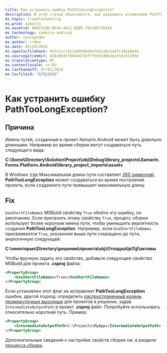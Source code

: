 ```yaml
---
title: Как устранить ошибку PathTooLongException?
description: В этой статье объясняется, как разрешить исключение PathTooLongException, которая может возникнуть при построении приложения.
ms.topic: troubleshooting
ms.prod: xamarin
ms.assetid: 60EE1C8D-BE44-4612-B3B5-70316D71B1EA
ms.technology: xamarin-android
author: conceptdev
ms.author: crdun
ms.date: 05/29/2018
ms.openlocfilehash: 443c3cc742ceb919e64a781e18c5a97c342abb44
ms.sourcegitcommit: 450106d5f05b4473bf7f5b9100b2eaf18c9110de
ms.translationtype: MT
ms.contentlocale: ru-RU
ms.lasthandoff: 07/02/2019
ms.locfileid: "67522919"
---
```

# <a name="how-do-i-resolve-a-pathtoolongexception-error"></a>Как устранить ошибку PathTooLongException?

## <a name="cause"></a>Причина

Имена путей, созданный в проект Xamarin.Android может быть довольно длинными.
Например во время сборки могут создаваться путь следующего вида:

**C:\\Some\\Directory\\Solution\\Project\\obj\\Debug\\__library_projects__\\Xamarin.Forms.Platform.Android\\library_project_imports\\assets**

В Windows (где Максимальная длина пути составляет [260 символов](https://msdn.microsoft.com/library/windows/desktop/aa365247.aspx)), **PathTooLongException** может создаваться во время построения проекта, если созданного пути превышает максимальную длину. 

## <a name="fix"></a>Fix

`UseShortFileNames` MSBuild свойству `True` обойти эту ошибку, по умолчанию. Если присвоить этому свойству `True`, процесс сборки использует более короткие имена пути, чтобы уменьшить вероятность создания **PathTooLongException**.
Например, если `UseShortFileNames` присваивается `True`, указанном выше пути сокращено до пути, аналогичную следующей:

**C:\\некоторые\\Directory\\решение\\проекта\\obj\\Отладка\\lp\\1\\jl\\активы**

Чтобы вручную задать это свойство, добавьте следующее свойство MSBuild для проекта **.csproj** файла:

```xml
<PropertyGroup>
    <UseShortFileNames>True</UseShortFileNames>
</PropertyGroup>
```

Если установлен этот флаг не исправляет **PathTooLongException** ошибки, другой подход: определить [распространенный корень промежуточные выходные](https://blogs.msdn.microsoft.com/kirillosenkov/2015/04/04/using-a-common-intermediate-and-output-directory-for-your-solution/) для проектов в решении, задав `IntermediateOutputPath` в проект **.csproj** файл. Попробуйте использовать относительно короткий путь. Пример:

```xml
<PropertyGroup>
    <IntermediateOutputPath>C:\Projects\MyApp</IntermediateOutputPath>
</PropertyGroup>
```

Дополнительные сведения о настройке свойств сборки см. в разделе [процесса сборки](~/android/deploy-test/building-apps/build-process.md).
